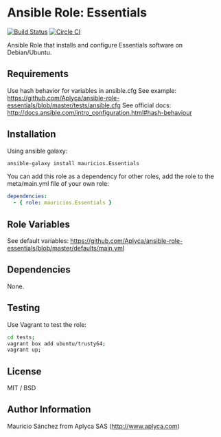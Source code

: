 # Ansible Role: Essentials

[![Build Status](https://travis-ci.org/Aplyca/ansible-role-essentials.svg?branch=master)](https://travis-ci.org/Aplyca/ansible-role-essentials)
[![Circle CI](https://circleci.com/gh/Aplyca/ansible-role-essentials.svg?style=svg)](https://circleci.com/gh/Aplyca/ansible-role-essentials)

Ansible Role that installs and configure  Essentials software on Debian/Ubuntu.

## Requirements

Use hash behavior for variables in ansible.cfg
See example: https://github.com/Aplyca/ansible-role-essentials/blob/master/tests/ansible.cfg
See official docs: http://docs.ansible.com/intro_configuration.html#hash-behaviour

## Installation

Using ansible galaxy:
```bash
ansible-galaxy install mauricios.Essentials
```
You can add this role as a dependency for other roles, add the role to the meta/main.yml file of your own role:
```yaml
dependencies:
  - { role: mauricios.Essentials }
```

## Role Variables

See default variables: https://github.com/Aplyca/ansible-role-essentials/blob/master/defaults/main.yml

## Dependencies

None.

## Testing

Use Vagrant to test the role:

```bash
cd tests;
vagrant box add ubuntu/trusty64;
vagrant up;
```

## License

MIT / BSD

## Author Information

Mauricio Sánchez from Aplyca SAS (http://www.aplyca.com)